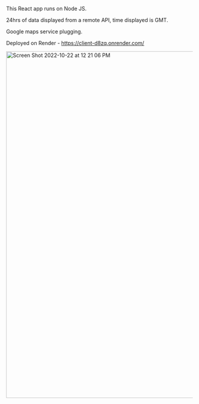 This React app runs on Node JS.

24hrs of data displayed from a remote API, time displayed is GMT.

Google maps service plugging.

Deployed on Render - https://client-d8zq.onrender.com/

<img width="935" alt="Screen Shot 2022-10-22 at 12 21 06 PM" src="https://user-images.githubusercontent.com/27617096/197304271-45fb6d46-c220-4836-ad04-e62103e5babc.png">
